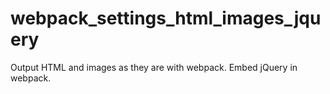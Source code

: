 # webpack_settings_html_images_jquery
Output HTML and images as they are with webpack. Embed jQuery in webpack.
